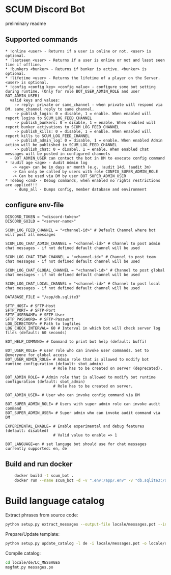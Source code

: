 # SCUM Discord Bot

preliminary readme

## Supported commands

    * !online <user> - Returns if a user is online or not. <user> is optional.
    * !lastseen <user> - Returns if a user is online or not and lasst seen time if offline.
    * !bunkers <bunker> - Returns if bunker is active. <bunker> is optional.
    * !lifetime <user> - Returns the lifetime of a player on the Server. <user> is optional.
    * !config <config key> <config value> - configure some bot setting during runtime. (Only for role BOT_USER_ADMIN_ROLE and user BOT_ADMIN_USER)
      valid keys and values:
        -> reply: private or same_channel - when private will respond via DM. same_channel reply to same channel.
        -> publish_login: 0 = disable, 1 = enable. When enabled will report logins to SCUM_LOG_FEED_CHANNEL
        -> publish_bunkers: 0 = disable, 1 = enable. When enabled will report bunker activations to SCUM_LOG_FEED_CHANNEL
        -> publish_kills: 0 = disable, 1 = enable. When enabled will report kills to SCUM_LOG_FEED_CHANNEL
        -> publish_admin_log: 0 = disable, 1 = enable. When enabled Admin action will be published in SCUM_LOG_FEED_CHANNEL
        -> publish_chat: 0 = disabel, 1 = enable. When enabled chat messages will be posted in configured channels
      - BOT_ADMIN_USER can contact the bot in DM to execute config command
    * !audit age <age> - Audit Admin log
       -> <age> can be in days or month (e.g. !audit 14d, !audit 3m)
       -> Can only be called by users with role CONFIG_SUPER_ADMIN_ROLE
       -> Can be used via DM by user BOT_SUPER_ADMIN_USER
    * !debug <cmd> - Debug commands, when enabled no rights restrictions are applied!!!
        - dump_all - Dumps config, member database and environment

## configure env-file
```
DISCORD_TOKEN = "<discord-token>"
DISCORD_GUILD = "<server-name>"

SCUM_LOG_FEED_CHANNEL = "<channel-id>" # Default Channel where bot will post all messages

SCUM_LOG_CHAT_ADMIN_CHANNEL = "<channel-id>" # Channel to post admin chat messages - if not defined default channel will be used

SCUM_LOG_CHAT_TEAM_CHANNEL = "<channel-id>" # Channel to post team chat messages - if not defined default channel will be used

SCUM_LOG_CHAT_GLOBAL_CHANNEL = "<channel-id>" # Channel to post global chat messages - if not defined default channel will be used

SCUM_LOG_CHAT_LOCAL_CHANNEL = "<channel-id>" # Channel to post local chat messages - if not defined default channel will be used

DATABASE_FILE = "/app/db.sqlite3"

SFTP_HOST= # SFTP-Host
SFTP_PORT= # SFTP-Port
SFTP_USERNAME= # SFTP-User
SFTP_PASSWORD= # SFTP-Passwort
LOG_DIRECTORY= # Path to logfiles
LOG_CHECK_INTERVAL= 60 # Interval in which bot will check server log files (default: 60 seconds)

BOT_HELP_COMMAND= # Command to print bot help (default: buffi)

BOT_USER_ROLE= # user role who can invoke user commands. Set to @everyone for global access
BOT_USER_ADMIN_ROLE= # Admin role that is allowed to modify bot runtime configuration (default: sbot_admin)
                     # Role has to be created on server (deprecated).

BOT_ADMIN_ROLE= # Admin role that is allowed to modify bot runtime configuration (default: sbot_admin)
                     # Role has to be created on server.

BOT_ADMIN_USER= # User who can invoke config command via DM

BOT_SUPER_ADMIN_ROLE= # Users with super admin role can invoke audit command
BOT_SUPER_ADMIN_USER= # Super admin who can invoke audit command via DM

EXPERIMENTAL_ENABLE= # Enable experimental and debug features (default: disabled)
                     # Valid value to enable => 1

BOT_LANGUAGE=en # set languge bot should use for chat messages currently supported: en, de
```

## Build and run docker
```bash
    docker build -t scum_bot .
    docker run --name scum_bot -d -v ".env:/app/.env" -v "db.sqlite3:/app/db.sqlite3" scum_bot
```

# Build language catalog

Extract phrases from source code:
```bash
python setup.py extract_messages --output-file locale/messages.pot --input-dirs ./
```

Prepare/Update template:
```bash
python setup.py update_catalog -l de -i locale/messages.pot -o locale/de/LC_MESSAGES/messages.po
```

Compile catalog:
```bash
cd locale/de/LC_MESSAGES
msgfmt.py messages.po
```
